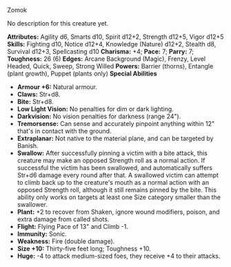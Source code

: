 Zomok

No description for this creature yet.

**Attributes:** Agility d6, Smarts d10, Spirit d12+2, Strength d12+5,
Vigor d12+5
**Skills:** Fighting d10, Notice d12+4, Knowledge (Nature) d12+2,
Stealth d8, Survival d12+3, Spellcasting d10
**Charisma:** +4; **Pace:** 7; **Parry:** 7; **Toughness:** 26 (6)
**Edges:** Arcane Background (Magic), Frenzy, Level Headed, Quick,
Sweep, Strong Willed
**Powers:** Barrier (thorns), Entangle (plant growth), Puppet (plants
only)
**Special Abilities**
- **Armour +6:** Natural armour.
- **Claws:** Str+d8.
- **Bite:** Str+d8.
- **Low Light Vision:** No penalties for dim or dark lighting.
- **Darkvision:** No vision penalties for darkness (range 24").
- **Tremorsense:** Can sense and accurately pinpoint anything within
12" that's in contact with the ground.
- **Extraplanar:** Not native to the material plane, and can be targeted
by Banish.
- **Swallow:** After successfully pinning a victim with a bite attack,
this creature may make an opposed Strength roll as a normal action. If
successful the victim has been swallowed, and automatically suffers
Str+d6 damage every round after that. A swallowed victim can attempt to
climb back up to the creature's mouth as a normal action with an
opposed Strength roll, although it still remains pinned by the bite.
This ability only works on targets at least one Size category smaller
than the swallower.
- **Plant:** +2 to recover from Shaken, ignore wound modifiers, poison,
and extra damage from called shots.
- **Flight:** Flying Pace of 13" and Climb -1.
- **Immunity:** Sonic.
- **Weakness:** Fire (double damage).
- **Size +10:** Thirty-five feet long; Toughness +10.
- **Huge:** -4 to attack medium-sized foes, they receive +4 to their
attacks.

